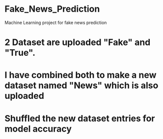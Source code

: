 # Fake_News_Prediction
Machine Learning project for fake news prediction
# 2 Dataset are uploaded "Fake" and "True".
# I have combined both to make a new dataset named "News" which is also uploaded
# Shuffled the new dataset entries for model accuracy
